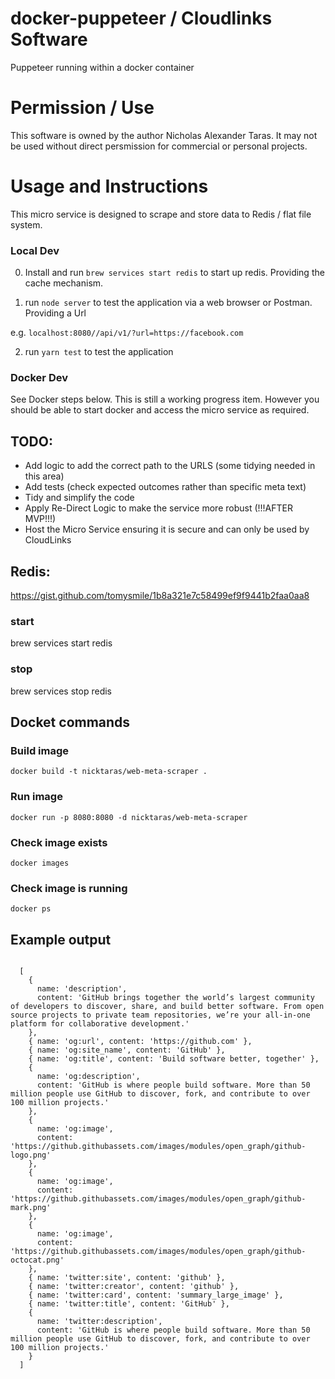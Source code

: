 # docker-puppeteer / Cloudlinks Software
Puppeteer running within a docker container

# Permission / Use

This software is owned by the author Nicholas Alexander Taras. It may not be used without direct persmission for commercial or personal projects.

# Usage and Instructions

This micro service is designed to scrape and store data to Redis / flat file system.

### Local Dev

0. Install and run `brew services start redis` to start up redis. Providing the cache mechanism. 

1. run `node server` to test the application via a web browser or Postman. Providing a Url

e.g. `localhost:8080//api/v1/?url=https://facebook.com`

2. run `yarn test` to test the application

### Docker Dev

See Docker steps below. This is still a working progress item. However you should be able to
start docker and access the micro service as required. 

## TODO:

- Add logic to add the correct path to the URLS (some tidying needed in this area)
- Add tests (check expected outcomes rather than specific meta text)
- Tidy and simplify the code
- Apply Re-Direct Logic to make the service more robust (!!!AFTER MVP!!!)
- Host the Micro Service ensuring it is secure and can only be used by CloudLinks

## Redis:

https://gist.github.com/tomysmile/1b8a321e7c58499ef9f9441b2faa0aa8

### start
brew services start redis

### stop
brew services stop redis

## Docket commands

### Build image

`docker build -t nicktaras/web-meta-scraper .`

### Run image

`docker run -p 8080:8080 -d nicktaras/web-meta-scraper`

### Check image exists

`docker images`

### Check image is running

`docker ps`

## Example output

````

  [
    {
      name: 'description',
      content: 'GitHub brings together the world’s largest community of developers to discover, share, and build better software. From open source projects to private team repositories, we’re your all-in-one platform for collaborative development.'
    },
    { name: 'og:url', content: 'https://github.com' },
    { name: 'og:site_name', content: 'GitHub' },
    { name: 'og:title', content: 'Build software better, together' },
    {
      name: 'og:description',
      content: 'GitHub is where people build software. More than 50 million people use GitHub to discover, fork, and contribute to over 100 million projects.'
    },
    {
      name: 'og:image',
      content: 'https://github.githubassets.com/images/modules/open_graph/github-logo.png'
    },
    {
      name: 'og:image',
      content: 'https://github.githubassets.com/images/modules/open_graph/github-mark.png'
    },
    {
      name: 'og:image',
      content: 'https://github.githubassets.com/images/modules/open_graph/github-octocat.png'
    },
    { name: 'twitter:site', content: 'github' },
    { name: 'twitter:creator', content: 'github' },
    { name: 'twitter:card', content: 'summary_large_image' },
    { name: 'twitter:title', content: 'GitHub' },
    {
      name: 'twitter:description',
      content: 'GitHub is where people build software. More than 50 million people use GitHub to discover, fork, and contribute to over 100 million projects.'
    }
  ]

````